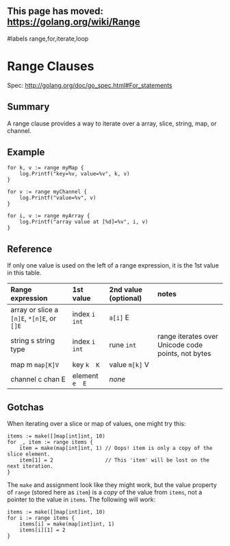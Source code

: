 ## This page has moved: https://golang.org/wiki/Range ##
#labels range,for,iterate,loop

# Range Clauses #

Spec: http://golang.org/doc/go_spec.html#For_statements

## Summary ##

A range clause provides a way to iterate over a array, slice, string, map, or channel.

## Example ##

```
for k, v := range myMap {
    log.Printf("key=%v, value=%v", k, v)
}

for v := range myChannel {
    log.Printf("value=%v", v)
}

for i, v := range myArray {
    log.Printf("array value at [%d]=%v", i, v)
}
```

## Reference ##

If only one value is used on the left of a range expression, it is the 1st value in this table.

| Range expression | 1st value | 2nd value (optional) | notes |
|:-----------------|:----------|:---------------------|:------|
| array or slice  a  `[n]E`, `*[n]E`, or `[]E`  | index    `i  int` |  `a[i]`       E      |
| string          s  string type          | index    `i  int` |   rune  `int`        | range iterates over Unicode code points, not bytes |
| map             m  `map[K]V`              | key      `k  K` | value  `m[k]`       V |
| channel         c  chan E               | element  `e  E` | _none_               |

## Gotchas ##

When iterating over a slice or map of values, one might try this:

```
items := make([]map[int]int, 10)
for _, item := range items {
	item = make(map[int]int, 1) // Oops! item is only a copy of the slice element.
	item[1] = 2                 // This 'item' will be lost on the next iteration.
}
```

The `make` and assignment look like they might work, but the value property of `range` (stored here as `item`) is a _copy_ of the value from `items`, not a pointer to the value in `items`. The following will work:

```
items := make([]map[int]int, 10)
for i := range items {
	items[i] = make(map[int]int, 1) 
	items[i][1] = 2
}
```